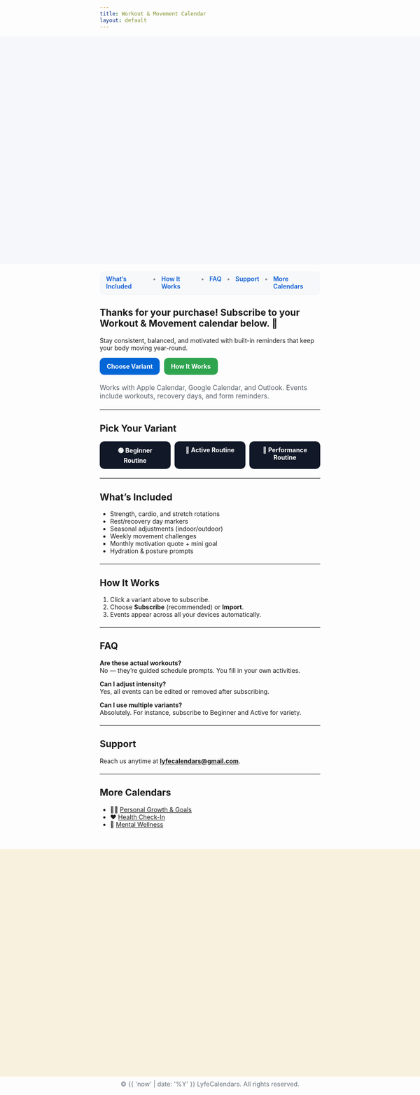 ```yaml
---
title: Workout & Movement Calendar
layout: default
---
```


<style>
.page-header{display:none!important;}
.hero-bleed{width:100vw;height:clamp(220px,38vh,520px);position:relative;left:50%;margin-left:-50vw;margin-right:-50vw;background:url('{{ "/purchase-hero.png?v=410" | relative_url }}') center top/contain no-repeat #f5f7fa;}
.footer-bleed{width:100vw;height:clamp(220px,38vh,520px);position:relative;left:50%;margin-left:-50vw;margin-right:-50vw;margin-top:3rem;background:#F8F1DE url('{{ "/purchase-footer.png?v=410" | relative_url }}') center bottom/contain no-repeat;}
.lc-nav{display:flex;gap:.75rem;justify-content:center;background:#f6f8fa;padding:.6rem .9rem;border-radius:10px;margin:1rem auto 1.25rem;width:fit-content;box-shadow:0 1px 0 rgba(0,0,0,.04);}
.lc-nav a{text-decoration:none;font-weight:600;color:#0b5bd3;}
.lc-nav a:hover{text-decoration:underline;}
.lc-nav span{opacity:.5}
.lc-btns{display:flex;gap:.6rem;flex-wrap:wrap;margin:.9rem 0 1.25rem;}
.lc-btn{display:inline-block;padding:.7rem 1rem;border-radius:10px;background:#2ea44f;color:#fff !important;font-weight:700;text-decoration:none;}
.lc-btn.secondary{background:#0366d6;}
.variant-grid{display:grid;grid-template-columns:repeat(3,minmax(160px,1fr));gap:.6rem;}
.variant-btn{display:block;text-align:center;padding:.7rem 1rem;border-radius:10px;background:#111827;color:#fff;font-weight:700;text-decoration:none;}
.variant-btn:hover{filter:brightness(1.08);}
.lc-meta{color:#586069;font-size:.95rem;}
hr.lite{border:0;border-top:1px solid #eaecef;margin:1.25rem 0;}
@media(max-width:720px){.variant-grid{grid-template-columns:1fr;}}
</style>

<div class="hero-bleed"></div>

<div class="lc-nav">
  <a href="#whats-included">What’s Included</a><span>•</span>
  <a href="#how-it-works">How It Works</a><span>•</span>
  <a href="#faq">FAQ</a><span>•</span>
  <a href="#support">Support</a><span>•</span>
  <a href="#more-calendars">More Calendars</a>
</div>

## Thanks for your purchase! Subscribe to your Workout & Movement calendar below. 🧘  
Stay consistent, balanced, and motivated with built-in reminders that keep your body moving year-round.

<div class="lc-btns">
  <a class="lc-btn secondary" href="#variants">Choose Variant</a>
  <a class="lc-btn" href="#how-it-works">How It Works</a>
</div>

<div class="lc-meta">
Works with Apple Calendar, Google Calendar, and Outlook. Events include workouts, recovery days, and form reminders.
</div>

<hr class="lite" />

## <a id="variants"></a>Pick Your Variant
<div class="variant-grid">
  <a class="variant-btn" href="/Workout_Beginner.ics">🟢 Beginner Routine</a>
  <a class="variant-btn" href="/Workout_Active.ics">🔵 Active Routine</a>
  <a class="variant-btn" href="/Workout_Performance.ics">🔴 Performance Routine</a>
</div>

<hr class="lite" />

## <a id="whats-included"></a>What’s Included
- Strength, cardio, and stretch rotations  
- Rest/recovery day markers  
- Seasonal adjustments (indoor/outdoor)  
- Weekly movement challenges  
- Monthly motivation quote + mini goal  
- Hydration & posture prompts  

<hr class="lite" />

## <a id="how-it-works"></a>How It Works
1. Click a variant above to subscribe.  
2. Choose **Subscribe** (recommended) or **Import**.  
3. Events appear across all your devices automatically.

<hr class="lite" />

## <a id="faq"></a>FAQ
**Are these actual workouts?**  
No — they’re guided schedule prompts. You fill in your own activities.  

**Can I adjust intensity?**  
Yes, all events can be edited or removed after subscribing.  

**Can I use multiple variants?**  
Absolutely. For instance, subscribe to Beginner and Active for variety.

<hr class="lite" />

## <a id="support"></a>Support
Reach us anytime at **lyfecalendars@gmail.com**.

<hr class="lite" />

## <a id="more-calendars"></a>More Calendars
- 🧍‍♀️ [Personal Growth & Goals](/growth)  
- ❤️ [Health Check-In](/health)  
- 🧠 [Mental Wellness](/mental)

<div class="footer-bleed"></div>
<p style="text-align:center; color:#6a737d; font-size:.9rem; margin-top:.5rem;">
© {{ 'now' | date: '%Y' }} LyfeCalendars. All rights reserved.
</p>
